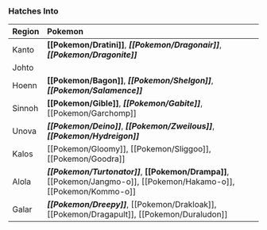 ### Hatches Into
Region | Pokemon
:--- | :---
Kanto | **[[Pokemon/Dratini]]**, _**[[Pokemon/Dragonair]]**_, _**[[Pokemon/Dragonite]]**_
Johto |
Hoenn | **[[Pokemon/Bagon]]**, _**[[Pokemon/Shelgon]]**_, _**[[Pokemon/Salamence]]**_
Sinnoh | **[[Pokemon/Gible]]**, _**[[Pokemon/Gabite]]**_, [[Pokemon/Garchomp]]
Unova | _**[[Pokemon/Deino]]**_, _**[[Pokemon/Zweilous]]**_, _**[[Pokemon/Hydreigon]]**_
Kalos | [[Pokemon/Gloomy]], [[Pokemon/Sliggoo]], [[Pokemon/Goodra]]
Alola | _**[[Pokemon/Turtonator]]**_, **[[Pokemon/Drampa]]**, [[Pokemon/Jangmo-o]], [[Pokemon/Hakamo-o]], [[Pokemon/Kommo-o]]
Galar | _**[[Pokemon/Dreepy]]**_, [[Pokemon/Drakloak]], [[Pokemon/Dragapult]], [[Pokemon/Duraludon]]
